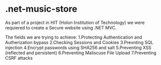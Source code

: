 # .net-music-store

As part of a project in HIT (Holon Institution of Technology) we were requiered to create a Secure website using .NET MVC.

The fields we are trying to achieve:
1.Protecting Authentication and Autherization bypass
2.Checking Sessions and Cookies
3.Prevnting SQL injection
4.Encrypt passwords using SHA256 and salt
5.Preventing XSS (reflected and persistent)
6.Preventing Maliscuse File Upload
7.Preventing CSRF attacks
